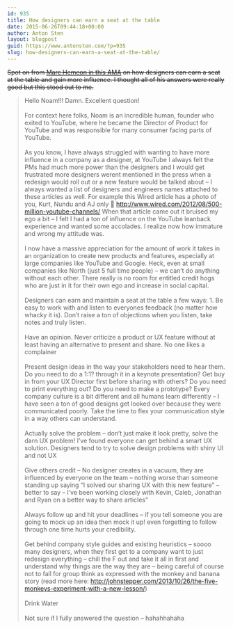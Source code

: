 ```yaml
---
id: 935
title: How designers can earn a seat at the table
date: 2015-06-26T09:44:18+00:00
author: Anton Sten
layout: blogpost
guid: https://www.antonsten.com/?p=935
slug: how-designers-can-earn-a-seat-at-the-table/
---
```

~~Spot on from <a href="https://www.designernews.co/stories/51481-ama-marc-hemeon-cofounder-north-designer-at-hodinkee--" target="_blank">Marc Hemeon in this AMA</a> on how designers can earn a seat at the table and gain more influence. I thought all of his answers were really good but this stood out to me.~~


>Hello Noam!!! Damn. Excellent question!
<br><br>
For context here folks, Noam is an incredible human, founder who exited to YouTube, where he became the Director of Product for YouTube and was responsible for many consumer facing parts of YouTube.
<br><br>
As you know, I have always struggled with wanting to have more influence in a company as a designer, at YouTube I always felt the PMs had much more power than the designers and I would get frustrated more designers werent mentioned in the press when a redesign would roll out or a new feature would be talked about &#8211; I always wanted a list of designers and engineers names attached to these articles as well. For example this Wired article has a photo of you, Kurt, Nundu and AJ only 🙁 http://www.wired.com/2012/08/500-million-youtube-channels/ When that article came out it bruised my ego a bit &#8211; I felt I had a ton of influence on the YouTube leanback experience and wanted some accolades. I realize now how immature and wrong my attitude was.
<br><br>
I now have a massive appreciation for the amount of work it takes in an organization to create new products and features, especially at large companies like YouTube and Google. Heck, even at small companies like North (just 5 full time people) &#8211; we can&#8217;t do anything without each other. There really is no room for entitled credit hogs who are just in it for their own ego and increase in social capital.
<br><br>
Designers can earn and maintain a seat at the table a few ways: 1. Be easy to work with and listen to everyones feedback (no matter how whacky it is). Don&#8217;t raise a ton of objections when you listen, take notes and truly listen.
<br><br>
Have an opinion. Never criticize a product or UX feature without at least having an alternative to present and share. No one likes a complainer
<br><br>
Present design ideas in the way your stakeholders need to hear them. Do you need to do a 1:1? through it in a keynote presentation? Get buy in from your UX Director first before sharing with others? Do you need to print everything out? Do you need to make a prototype? Every company culture is a bit different and all humans learn differently &#8211; I have seen a ton of good designs get looked over because they were communicated poorly. Take the time to flex your communication style in a way others can understand.
<br><br>
Actually solve the problem &#8211; don&#8217;t just make it look pretty, solve the darn UX problem! I&#8217;ve found everyone can get behind a smart UX solution. Designers tend to try to solve design problems with shiny UI and not UX
<br><br>
Give others credit &#8211; No designer creates in a vacuum, they are influenced by everyone on the team &#8211; nothing worse than someone standing up saying &#8220;I solved our sharing UX with this new feature&#8221; &#8211; better to say &#8211; I&#8217;ve been working closely with Kevin, Caleb, Jonathan and Ryan on a better way to share articles&#8221;
<br><br>
Always follow up and hit your deadlines &#8211; if you tell someone you are going to mock up an idea then mock it up! even forgetting to follow through one time hurts your credibility.
<br><br>
Get behind company style guides and existing heuristics &#8211; soooo many designers, when they first get to a company want to just redesign everything &#8211; chill the F out and take it all in first and understand why things are the way they are &#8211; being careful of course not to fall for group think as expressed with the monkey and banana story (read more here: http://johnstepper.com/2013/10/26/the-five-monkeys-experiment-with-a-new-lesson/)
<br><br>
Drink Water
<br><br>
Not sure if I fully answered the question &#8211; hahahhahaha
